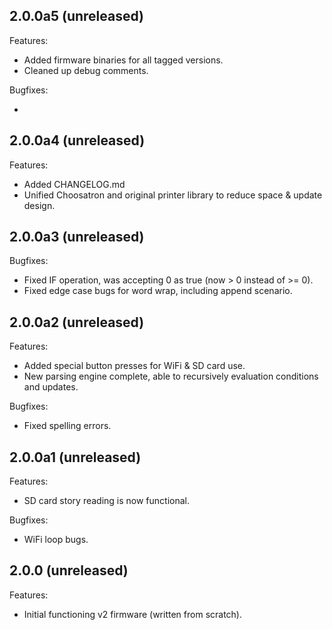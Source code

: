 ## 2.0.0a5 (unreleased)

Features:

  - Added firmware binaries for all tagged versions.
  - Cleaned up debug comments.

Bugfixes:

  -

## 2.0.0a4 (unreleased)

Features:

  - Added CHANGELOG.md
  - Unified Choosatron and original printer library to reduce space & update design.

## 2.0.0a3 (unreleased)

Bugfixes:

  - Fixed IF operation, was accepting 0 as true (now > 0 instead of >= 0).
  - Fixed edge case bugs for word wrap, including append scenario.

## 2.0.0a2 (unreleased)

Features:

  - Added special button presses for WiFi & SD card use.
  - New parsing engine complete, able to recursively evaluation conditions and updates.

Bugfixes:

  - Fixed spelling errors.

## 2.0.0a1 (unreleased)

Features:

  - SD card story reading is now functional.

Bugfixes:

  - WiFi loop bugs.

## 2.0.0 (unreleased)

Features:

  - Initial functioning v2 firmware (written from scratch).